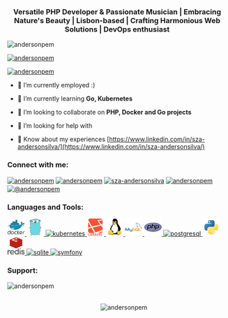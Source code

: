<h3 align="center">Versatile PHP Developer & Passionate Musician | Embracing Nature's Beauty | Lisbon-based | Crafting Harmonious Web Solutions | DevOps enthusiast</h3>

<p align="left"> <img src="https://komarev.com/ghpvc/?username=andersonpem&label=Profile%20views&color=0e75b6&style=flat" alt="andersonpem" /> </p>

<p align="left"> <a href="https://github.com/ryo-ma/github-profile-trophy"><img src="https://github-profile-trophy.vercel.app/?username=andersonpem" alt="andersonpem" /></a> </p>

<p align="left"> <a href="https://twitter.com/andersonpem" target="blank"><img src="https://img.shields.io/twitter/follow/andersonpem?logo=twitter&style=for-the-badge" alt="andersonpem" /></a> </p>

- 🔭 I’m currently employed :)

- 🌱 I’m currently learning **Go, Kubernetes**

- 👯 I’m looking to collaborate on **PHP, Docker and Go projects**

- 🤝 I’m looking for help with **<blank for now>**

- 📄 Know about my experiences [https://www.linkedin.com/in/sza-andersonsilva/](https://www.linkedin.com/in/sza-andersonsilva/)

<h3 align="left">Connect with me:</h3>
<p align="left">
<a href="https://dev.to/andersonpem" target="blank"><img align="center" src="https://raw.githubusercontent.com/rahuldkjain/github-profile-readme-generator/master/src/images/icons/Social/devto.svg" alt="andersonpem" height="30" width="40" /></a>
<a href="https://twitter.com/andersonpem" target="blank"><img align="center" src="https://raw.githubusercontent.com/rahuldkjain/github-profile-readme-generator/master/src/images/icons/Social/twitter.svg" alt="andersonpem" height="30" width="40" /></a>
<a href="https://linkedin.com/in/sza-andersonsilva" target="blank"><img align="center" src="https://raw.githubusercontent.com/rahuldkjain/github-profile-readme-generator/master/src/images/icons/Social/linked-in-alt.svg" alt="sza-andersonsilva" height="30" width="40" /></a>
<a href="https://stackoverflow.com/users/andersonpem" target="blank"><img align="center" src="https://raw.githubusercontent.com/rahuldkjain/github-profile-readme-generator/master/src/images/icons/Social/stack-overflow.svg" alt="andersonpem" height="30" width="40" /></a>
<a href="https://medium.com/@andersonpem" target="blank"><img align="center" src="https://raw.githubusercontent.com/rahuldkjain/github-profile-readme-generator/master/src/images/icons/Social/medium.svg" alt="@andersonpem" height="30" width="40" /></a>
</p>

<h3 align="left">Languages and Tools:</h3>
<p align="left"> <a href="https://www.docker.com/" target="_blank" rel="noreferrer"> <img src="https://raw.githubusercontent.com/devicons/devicon/master/icons/docker/docker-original-wordmark.svg" alt="docker" width="40" height="40"/> </a> <a href="https://golang.org" target="_blank" rel="noreferrer"> <img src="https://raw.githubusercontent.com/devicons/devicon/master/icons/go/go-original.svg" alt="go" width="40" height="40"/> </a> <a href="https://kubernetes.io" target="_blank" rel="noreferrer"> <img src="https://www.vectorlogo.zone/logos/kubernetes/kubernetes-icon.svg" alt="kubernetes" width="40" height="40"/> </a> <a href="https://laravel.com/" target="_blank" rel="noreferrer"> <img src="https://raw.githubusercontent.com/devicons/devicon/master/icons/laravel/laravel-plain-wordmark.svg" alt="laravel" width="40" height="40"/> </a> <a href="https://www.linux.org/" target="_blank" rel="noreferrer"> <img src="https://raw.githubusercontent.com/devicons/devicon/master/icons/linux/linux-original.svg" alt="linux" width="40" height="40"/> </a> <a href="https://www.mysql.com/" target="_blank" rel="noreferrer"> <img src="https://raw.githubusercontent.com/devicons/devicon/master/icons/mysql/mysql-original-wordmark.svg" alt="mysql" width="40" height="40"/> </a> <a href="https://www.php.net" target="_blank" rel="noreferrer"> <img src="https://raw.githubusercontent.com/devicons/devicon/master/icons/php/php-original.svg" alt="php" width="40" height="40"/> </a> <a href="https://www.postgresql.org" target="_blank" rel="noreferrer"> <img src="https://raw.githuandersonpembusercontent.com/devicons/devicon/master/icons/postgresql/postgresql-original-wordmark.svg" alt="postgresql" width="40" height="40"/> </a> <a href="https://www.python.org" target="_blank" rel="noreferrer"> <img src="https://raw.githubusercontent.com/devicons/devicon/master/icons/python/python-original.svg" alt="python" width="40" height="40"/> </a> <a href="https://redis.io" target="_blank" rel="noreferrer"> <img src="https://raw.githubusercontent.com/devicons/devicon/master/icons/redis/redis-original-wordmark.svg" alt="redis" width="40" height="40"/> </a> <a href="https://www.sqlite.org/" target="_blank" rel="noreferrer"> <img src="https://www.vectorlogo.zone/logos/sqlite/sqlite-icon.svg" alt="sqlite" width="40" height="40"/> </a> <a href="https://symfony.com" target="_blank" rel="noreferrer"> <img src="https://symfony.com/logos/symfony_black_03.svg" alt="symfony" width="40" height="40"/> </a> </p>

<h3 align="left">Support:</h3>
<p><a href="https://www.buymeacoffee.com/andersonpem"> <img align="left" src="https://cdn.buymeacoffee.com/buttons/v2/default-yellow.png" height="50" width="210" alt="andersonpem" /></a></p><br><br>

<p>&nbsp;<img align="center" src="https://github-readme-stats.vercel.app/api?username=andersonpem&show_icons=true&locale=en" alt="andersonpem" /></p>
